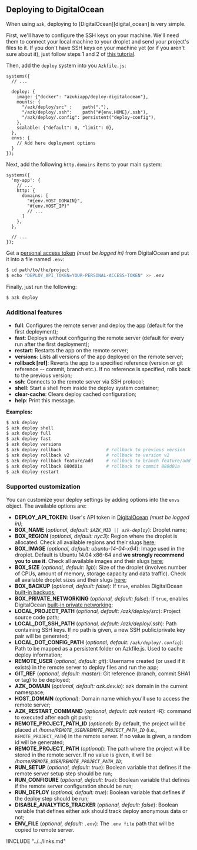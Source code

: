 ## Deploying to DigitalOcean

When using `azk`, deploying to [DigitalOcean][digital_ocean] is very simple.

First, we'll have to configure the SSH keys on your machine. We'll need them to connect your local machine to your droplet and send your project's files to it. If you don't have SSH keys on your machine yet (or if you aren't sure about it), just follow steps 1 and 2 of [this tutorial](https://help.github.com/articles/generating-ssh-keys/).

Then, add the `deploy` system into you `Azkfile.js`:

```
systems({
  // ...

  deploy: {
    image: {"docker": "azukiapp/deploy-digitalocean"},
    mounts: {
      "/azk/deploy/src" :    path("."),
      "/azk/deploy/.ssh":    path("#{env.HOME}/.ssh"),
      "/azk/deploy/.config": persistent("deploy-config"),
    },
    scalable: {"default": 0, "limit": 0},
  },
  envs: {
    // Add here deployment options
  }
});
```

Next, add the following `http.domains` items to your main system:

```
systems({
  'my-app': {
    // ...
    http: {
      domains: [
        "#{env.HOST_DOMAIN}",
        "#{env.HOST_IP}"
        // ...
      ]
    },
  },

  // ...
});
```

Get a [personal access token](https://cloud.digitalocean.com/settings/applications) *(must be logged in)* from DigitalOcean and put it into a file named `.env`:

```bash
$ cd path/to/the/project
$ echo "DEPLOY_API_TOKEN=YOUR-PERSONAL-ACCESS-TOKEN" >> .env
```

Finally, just run the following:

```bash
$ azk deploy
```

### Additional features

  - **full**: Configures the remote server and deploy the app (default for the first deployment);
  - **fast**: Deploys without configuring the remote server (default for every run after the first deployment);
  - **restart**: Restarts the app on the remote server;
  - **versions**: Lists all versions of the app deployed on the remote server;
  - **rollback [ref]**: Reverts the app to a specified reference (version or git reference -- commit, branch etc.). If no reference is specified, rolls back to the previous version;
  - **ssh**: Connects to the remote server via SSH protocol;
  - **shell**: Start a shell from inside the deploy system container;
  - **clear-cache**: Clears deploy cached configuration;
  - **help**: Print this message.

**Examples:**

```bash
$ azk deploy
$ azk deploy shell
$ azk deploy full
$ azk deploy fast
$ azk deploy versions
$ azk deploy rollback                 # rollback to previous version
$ azk deploy rollback v2              # rollback to version v2
$ azk deploy rollback feature/add     # rollback to branch feature/add
$ azk deploy rollback 880d01a         # rollback to commit 880d01a
$ azk deploy restart
```

### Supported customization

You can customize your deploy settings by adding options into the `envs` object. The available options are:

- **DEPLOY_API_TOKEN**: User's API token in [DigitalOcean](https://cloud.digitalocean.com/settings/applications) *(must be logged in)*;
- **BOX_NAME** (*optional, default: `$AZK_MID || azk-deploy`*): Droplet name;
- **BOX_REGION** (*optional, default: nyc3*): Region where the droplet is allocated. Check all available regions and their slugs [here](https://developers.digitalocean.com/documentation/v2/#list-all-regions);
- **BOX_IMAGE** (*optional, default: ubuntu-14-04-x64*): Image used in the droplet. Default is Ubuntu 14.04 x86-64 and **we strongly recommend you to use it**. Check all available images and their slugs [here](https://developers.digitalocean.com/documentation/v2/#list-all-distribution-images);
- **BOX_SIZE** (*optional, default: 1gb*): Size of the droplet (involves number of CPUs, amount of memory, storage capacity and data traffic). Check all available droplet sizes and their slugs [here](https://developers.digitalocean.com/documentation/v2/#list-all-sizes);
- **BOX_BACKUP** (*optional, default: false*): If `true`, enables DigitalOcean [built-in backups](https://www.digitalocean.com/help/technical/backup/);
- **BOX_PRIVATE_NETWORKING** (*optional, default: false*): If `true`, enables DigitalOcean [built-in private networking](https://www.digitalocean.com/company/blog/introducing-private-networking/);
- **LOCAL_PROJECT_PATH** (*optional, default: /azk/deploy/src*): Project source code path;
- **LOCAL_DOT_SSH_PATH** (*optional, default: /azk/deploy/.ssh*): Path containing SSH keys. If no path is given, a new SSH public/private key pair will be generated;
- **LOCAL_DOT_CONFIG_PATH** (*optional, default: `/azk/deploy/.config`*): Path to be mapped as a persistent folder on Azkfile.js. Used to cache deploy information;
- **REMOTE_USER** (*optional, default: git*): Username created (or used if it exists) in the remote server to deploy files and run the app;
- **GIT_REF** (*optional, default: master*): Git reference (branch, commit SHA1 or tag) to be deployed;
- **AZK_DOMAIN** (*optional, default: azk.dev.io*): azk domain in the current namespace;
- **HOST_DOMAIN** (*optional*): Domain name which you'll use to access the remote server;
- **AZK_RESTART_COMMAND** (*optional, default: azk restart -R*): command to executed after each git push;
- **REMOTE_PROJECT_PATH_ID** (*optional*): By default, the project will be placed at */home/`REMOTE_USER`/`REMOTE_PROJECT_PATH_ID`* (i.e., `REMOTE_PROJECT_PATH`) in the remote server. If no value is given, a random id will be generated;
- **REMOTE_PROJECT_PATH** (*optional*): The path where the project will be stored in the remote server. If no value is given, it will be */home/`REMOTE_USER`/`REMOTE_PROJECT_PATH_ID`*;
- **RUN_SETUP** (*optional, default: true*): Boolean variable that defines if the remote server setup step should be run;
- **RUN_CONFIGURE** (*optional, default: true*): Boolean variable that defines if the remote server configuration should be run;
- **RUN_DEPLOY** (*optional, default: true*): Boolean variable that defines if the deploy step should be run;
- **DISABLE_ANALYTICS_TRACKER** (*optional, default: false*): Boolean variable that defines either azk should track deploy anonymous data or not;
- **ENV_FILE** (*optional, default: `.env`*): The `.env file` path that will be copied to remote server.

!INCLUDE "../../links.md"

